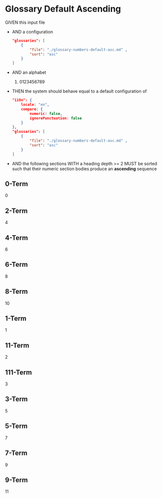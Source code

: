 # Glossary Default Ascending

GIVEN this input file

- AND a configuration

    ```json
    "glossaries": [
        {
            "file": "./glossary-numbers-default-asc.md" ,
            "sort": "asc"
        }
    ]
    ```

- AND an alphabet
  1. 0123456789

- THEN the system should behave equal to a default configuration of

    ```json
    "i18n": {
        locale: "en",
        compare: {
            numeric: false,
            ignorePunctuation: false
        }
    },
    "glossaries": [
        {
            "file": "./glossary-numbers-default-asc.md" ,
            "sort": "asc"
        }
    ]
    ```

- AND the following sections WITH a heading depth >= 2 MUST be sorted such that their numeric section bodies produce an **ascending** sequence


## 0-Term

0

## 2-Term

4

## 4-Term

6

## 6-Term

8

## 8-Term

10

## 1-Term

1

## 11-Term

2

## 111-Term

3

## 3-Term

5

## 5-Term

7

## 7-Term

9

## 9-Term

11
